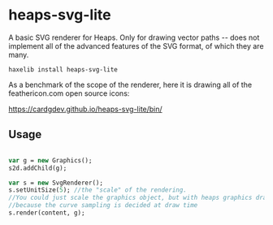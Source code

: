 # heaps-svg-lite

A basic SVG renderer for Heaps. Only for drawing vector paths -- does not implement all of the advanced features of the SVG format, of which they are many. 

```
haxelib install heaps-svg-lite
```

As a benchmark of the scope of the renderer, here it is drawing all of the feathericon.com open source icons:

https://cardgdev.github.io/heaps-svg-lite/bin/


## Usage
```haxe

var g = new Graphics();
s2d.addChild(g);

var s = new SvgRenderer();
s.setUnitSize(5); //the "scale" of the rendering. 
//You could just scale the graphics object, but with heaps graphics drawing you get higher fidelity drawing large and scaling down
//because the curve sampling is decided at draw time
s.render(content, g);


```
